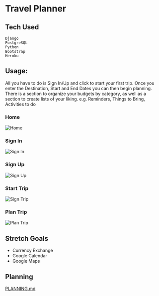 # Travel Planner

## Tech Used
```
Django
PostgreSQL
Python
Bootstrap
Heroku
```
## Usage:
All you have to do is Sign In/Up and click to start your first trip. Once you enter the Destination, Start and End Dates you can then begin planning. There is a section to organize your budgets by category, as well as a section to create lists of your liking.
e.g. Reminders, Things to Bring, Activities to do
### Home
![Home](https://i.gyazo.com/d0d2102f27dfaf52c7c5ddbfb6892167.jpg)
### Sign In
![Sign In](https://i.gyazo.com/16e787fb06a09bb15dc5ac8b7ce04c52.jpg)
### Sign Up
![Sign Up](https://i.gyazo.com/6334b4ea1373aefad310183672a5b855.jpg)
### Start Trip
![Sign Trip](https://i.gyazo.com/c2ab30fb76970dc1477d69c199e609b8.jpg)
### Plan Trip
![Plan Trip](https://i.gyazo.com/316fe76c68ea3f6f8119e050635a5ec3.jpg)

## Stretch Goals
* Currency Exchange
* Google Calendar
* Google Maps

## Planning

[PLANNING.md](https://github.com/efrainenc/capstone/blob/main/PLANNING.md)